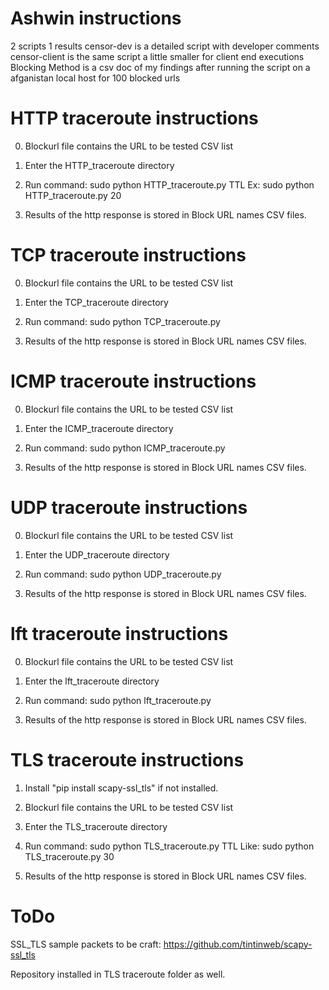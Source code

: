 # Ashwin instructions

2 scripts 1 results
censor-dev is a detailed script with developer comments
censor-client is the same script a little smaller for client end executions
Blocking Method is a csv doc of my findings after running the script on a afganistan local host for 100 blocked urls


# HTTP traceroute instructions

0. Blockurl file contains the URL to be tested CSV list
1. Enter the HTTP_traceroute directory
2. Run command:
	sudo python HTTP_traceroute.py TTL
        Ex: sudo python HTTP_traceroute.py 20

3. Results of the http response is stored in Block URL names CSV files.

# TCP traceroute instructions

0. Blockurl file contains the URL to be tested CSV list
1. Enter the TCP_traceroute directory
2. Run command:
	sudo python TCP_traceroute.py

3. Results of the http response is stored in Block URL names CSV files.


# ICMP traceroute instructions

0. Blockurl file contains the URL to be tested CSV list
1. Enter the ICMP_traceroute directory
2. Run command:
	sudo python ICMP_traceroute.py

3. Results of the http response is stored in Block URL names CSV files.

# UDP traceroute instructions

0. Blockurl file contains the URL to be tested CSV list
1. Enter the UDP_traceroute directory
2. Run command:
	sudo python UDP_traceroute.py

3. Results of the http response is stored in Block URL names CSV files.

# lft traceroute instructions

0. Blockurl file contains the URL to be tested CSV list
1. Enter the lft_traceroute directory
2. Run command:
	sudo python lft_traceroute.py

3. Results of the http response is stored in Block URL names CSV files.



# TLS traceroute instructions
1. Install "pip install scapy-ssl_tls" if not installed.
2. Blockurl file contains the URL to be tested CSV list
3. Enter the TLS_traceroute directory
2. Run command:
	sudo python TLS_traceroute.py TTL
Like:   sudo python TLS_traceroute.py 30

5. Results of the http response is stored in Block URL names CSV files.

# ToDo
SSL_TLS sample packets to be craft:
https://github.com/tintinweb/scapy-ssl_tls

Repository installed in TLS traceroute folder as well.
